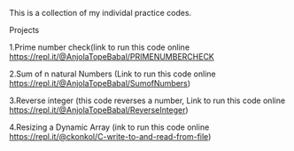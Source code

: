 This is a collection of my individal practice codes.

Projects

1.Prime number check(link to run this code online https://repl.it/@AnjolaTopeBabal/PRIMENUMBERCHECK

2.Sum of n natural Numbers (Link to run this code online https://repl.it/@AnjolaTopeBabal/SumofNumbers)

3.Reverse integer (this code reverses a number, Link to run this code online https://repl.it/@AnjolaTopeBabal/ReverseInteger)

4.Resizing a Dynamic Array (ink to run this code online https://repl.it/@ckonkol/C-write-to-and-read-from-file)

